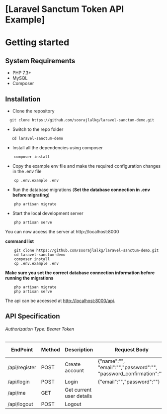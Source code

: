 # [Laravel Sanctum Token API Example]


# Getting started

## System Requirements
* PHP 7.3+
* MySQL
* Composer


## Installation

* Clone the repository
```
  git clone https://github.com/soorajlalkg/laravel-sanctum-demo.git
```
* Switch to the repo folder
```
   cd laravel-sanctum-demo
```
* Install all the dependencies using composer
```
    composer install
```
* Copy the example env file and make the required configuration changes in the .env file
```
    cp .env.example .env
```
* Run the database migrations (**Set the database connection in .env before migrating**)
```
    php artisan migrate
```
* Start the local development server
```
    php artisan serve
```
You can now access the server at http://localhost:8000

**command list**
```
    git clone https://github.com/soorajlalkg/laravel-sanctum-demo.git
    cd laravel-sanctum-demo
    composer install
    cp .env.example .env
```    
**Make sure you set the correct database connection information before running the migrations**
```
    php artisan migrate
    php artisan serve
```

The api can be accessed at [http://localhost:8000/api](http://localhost:8000/api).

## API Specification

###### Authorization Type: Bearer Token


EndPoint | Method | Description | Request Body | Token Required |
|---|---|---|---|---|
| /api/register | POST | Create account | {"name":"", "email":"","password":"", "password_confirmation":""} | No | 
| /api/login | POST |Login | {"email":"","password":""} | No | 
| /api/me | GET |Get current user details | | Yes |
| /api/logout | POST |Logout |  | Yes | 
